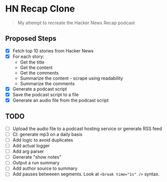 # HN Recap Clone

> My attempt to recreate the Hacker News Recap podcast

## Proposed Steps

- [x] Fetch top 10 stories from Hacker News
- [x] For each story:
  - Get the title
  - Get the content
  - Get the comments
  - Summarize the content - scrape using readability
  - Summarize the comments
- [x] Generate a podcast script
- [x] Save the podcast script to a file
- [x] Generate an audio file from the podcast script

## TODO

- [ ] Upload the audio file to a podcast hosting service or generate RSS feed
- [ ] CI: generate mp3 on a daily basis
- [ ] Add logic to avoid duplicates
- [ ] Add actual logger
- [ ] Add arg parser
- [ ] Generate "show notes"
- [ ] Output a run summary
- [ ] Add author source to summary
- [ ] Add pauses betweeen segments. Look at `<break time="1s" />` syntax.
